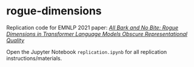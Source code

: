# rogue-dimensions
Replication code for EMNLP 2021 paper:
[*All Bark and No Bite: Rogue Dimensions in Transformer Language Models Obscure Representational Quality*](https://aclanthology.org/2021.emnlp-main.372/)

Open the Jupyter Notebook ```replication.ipynb``` for all replication instructions/materials.

